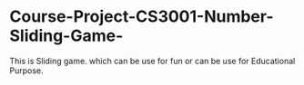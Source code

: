 # Course-Project-CS3001-Number-Sliding-Game-

This is Sliding game. which can be use for fun or can be use for Educational Purpose.
